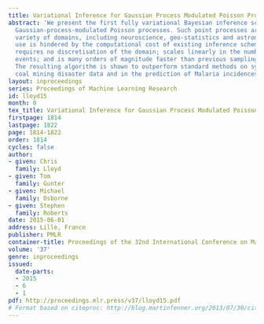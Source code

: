```yaml
---
title: Variational Inference for Gaussian Process Modulated Poisson Processes
abstract: 'We present the first fully variational Bayesian inference scheme for continuous
  Gaussian-process-modulated Poisson processes. Such point processes are used in a
  variety of domains, including neuroscience, geo-statistics and astronomy, but their
  use is hindered by the computational cost of existing inference schemes. Our scheme:
  requires no discretisation of the domain; scales linearly in the number of observed
  events; and is many orders of magnitude faster than previous sampling based approaches.
  The resulting algorithm is shown to outperform standard methods on synthetic examples,
  coal mining disaster data and in the prediction of Malaria incidences in Kenya.'
layout: inproceedings
series: Proceedings of Machine Learning Research
id: lloyd15
month: 0
tex_title: Variational Inference for Gaussian Process Modulated Poisson Processes
firstpage: 1814
lastpage: 1822
page: 1814-1822
order: 1814
cycles: false
author:
- given: Chris
  family: Lloyd
- given: Tom
  family: Gunter
- given: Michael
  family: Osborne
- given: Stephen
  family: Roberts
date: 2015-06-01
address: Lille, France
publisher: PMLR
container-title: Proceedings of the 32nd International Conference on Machine Learning
volume: '37'
genre: inproceedings
issued:
  date-parts:
  - 2015
  - 6
  - 1
pdf: http://proceedings.mlr.press/v37/lloyd15.pdf
# Format based on citeproc: http://blog.martinfenner.org/2013/07/30/citeproc-yaml-for-bibliographies/
---
```

